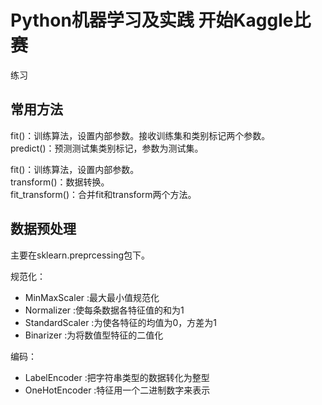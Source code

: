 # Python机器学习及实践 开始Kaggle比赛
练习

## 常用方法
fit()：训练算法，设置内部参数。接收训练集和类别标记两个参数。  
predict()：预测测试集类别标记，参数为测试集。

fit()：训练算法，设置内部参数。  
transform()：数据转换。  
fit_transform()：合并fit和transform两个方法。

## 数据预处理  
主要在sklearn.preprcessing包下。  

规范化：  
- MinMaxScaler :最大最小值规范化
- Normalizer :使每条数据各特征值的和为1
- StandardScaler :为使各特征的均值为0，方差为1
- Binarizer :为将数值型特征的二值化  

编码：  
- LabelEncoder :把字符串类型的数据转化为整型
- OneHotEncoder :特征用一个二进制数字来表示  


